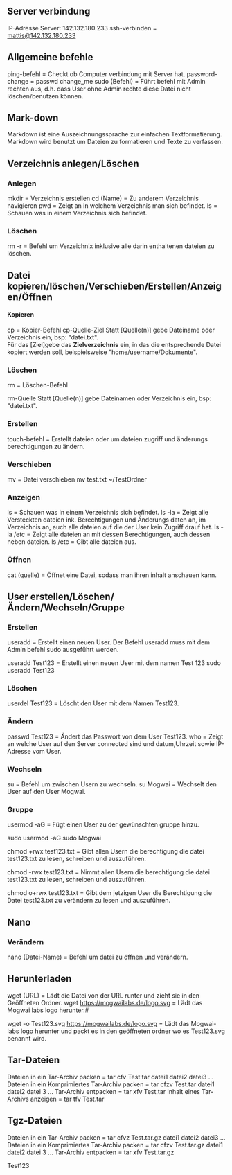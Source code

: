 ## Server verbindung
IP-Adresse Server: 142.132.180.233
ssh-verbinden = mattis@142.132.180.233

## Allgemeine befehle
ping-befehl = Checkt ob Computer verbindung mit Server hat.
password-change = passwd
change_me
sudo (Befehl) = Führt befehl mit Admin rechten aus, d.h. dass User ohne Admin rechte diese Datei nicht löschen/benutzen können.

## Mark-down
Markdown ist eine Auszeichnungssprache zur einfachen Textformatierung.
Markdown wird benutzt um Dateien zu formatieren und Texte zu verfassen.

## Verzeichnis anlegen/Löschen
### Anlegen
mkdir = Verzeichnis erstellen
cd (Name) = Zu anderem Verzeichnis navigieren
pwd = Zeigt an in welchem Verzeichnis man sich befindet.
ls = Schauen was in einem Verzeichnis sich befindet.
### Löschen
rm -r = Befehl um Verzeichnix inklusive alle darin enthaltenen dateien zu löschen.

## Datei kopieren/löschen/Verschieben/Erstellen/Anzeigen/Öffnen
#### Kopieren
cp = Kopier-Befehl
cp-Quelle-Ziel
Statt [Quelle(n)] gebe Dateiname oder Verzeichnis ein, bsp: "datei.txt".  
Für das [Ziel]gebe das **Zielverzeichnis** ein, in das die entsprechende Datei kopiert werden soll, beispielsweise "home/username/Dokumente".  

### Löschen
rm = Löschen-Befehl

rm-Quelle
Statt [Quelle(n)] gebe Dateinamen oder Verzeichnis ein, bsp: "datei.txt". 

### Erstellen
touch-befehl = 
Erstellt dateien oder um dateien zugriff und änderungs berechtigungen zu ändern.

### Verschieben
mv = Datei verschieben
mv test.txt ~/TestOrdner

### Anzeigen
ls = Schauen was in einem Verzeichnis sich befindet.
ls -la = Zeigt alle Versteckten dateien ink. Berechtigungen und Änderungs daten an, im Verzeichnis an, auch alle dateien auf die der User kein Zugriff drauf hat.
ls -la /etc = Zeigt alle dateien an mit dessen Berechtigungen, auch dessen neben dateien.
ls /etc = Gibt alle dateien aus.

### Öffnen
cat (quelle) = Öffnet eine Datei, sodass man ihren inhalt anschauen kann.

## User erstellen/Löschen/Ändern/Wechseln/Gruppe
### Erstellen
useradd = Erstellt einen neuen User. Der Befehl useradd muss mit dem Admin befehl sudo ausgeführt werden.

useradd Test123 = Erstellt einen neuen User mit dem namen Test 123
sudo useradd Test123

### Löschen
userdel Test123 = Löscht den User mit dem Namen Test123.

### Ändern
passwd Test123 = Ändert das Passwort von dem User Test123.
who = Zeigt an welche User auf den Server connected sind und datum,Uhrzeit sowie IP-Adresse vom User.

### Wechseln
su = Befehl um zwischen Usern zu wechseln.
su Mogwai = Wechselt den User auf den User Mogwai.

### Gruppe
usermod -aG = Fügt einen User zu der gewünschten gruppe hinzu.

sudo usermod -aG sudo Mogwai

chmod +rwx test123.txt = Gibt allen Usern die berechtigung die datei test123.txt zu lesen, schreiben und auszuführen.

chmod -rwx test123.txt = Nimmt allen Usern die berechtigung die datei test123.txt zu lesen, schreiben und auszuführen.

chmod o+rwx test123.txt = Gibt dem jetzigen User die Berechtigung die Datei test123.txt zu verändern zu lesen und auszuführen.

## Nano

### Verändern
nano (Datei-Name) = Befehl um datei zu öffnen und verändern.

## Herunterladen
wget (URL) = Lädt die Datei von der URL runter und zieht sie in den Geöffneten Ordner.
wget https://mogwailabs.de/logo.svg = Lädt das Mogwai labs logo herunter.#

wget -o Test123.svg https://mogwailabs.de/logo.svg = Lädt das Mogwai-labs logo herunter und packt es in den geöffneten ordner wo es Test123.svg benannt wird.

## Tar-Dateien
Dateien in ein Tar-Archiv packen = tar cfv Test.tar datei1 datei2 datei3 ...
Dateien in ein Komprimiertes Tar-Archiv packen = tar cfzv Test.tar datei1 datei2 datei 3 ...
Tar-Archiv entpacken = tar xfv Test.tar
Inhalt eines Tar-Archivs anzeigen = tar tfv Test.tar

## Tgz-Dateien
Dateien in ein Tar-Archiv packen = tar cfvz Test.tar.gz datei1 datei2 datei3 ...
Dateien in ein Komprimiertes Tar-Archiv packen = tar cfzv Test.tar.gz datei1 datei2 datei 3 ...
Tar-Archiv entpacken = tar xfv Test.tar.gz

Test123